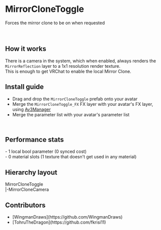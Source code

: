 # MirrorCloneToggle
</b> Forces the mirror clone to be on when requested<br>
<br><br>

<h2>How it works</h2>

There is a camera in the system, which when enabled, always renders the `MirrorReflection` layer to a 1x1 resolution render texture.<br>
This is enough to get VRChat to enable the local Mirror Clone.

<h2>Install guide</h2>

- Drag and drop the `MirrorCloneToggle` prefab onto your avatar
- Merge the `MirrorCloneToggle_FX` FX layer with your avatar's FX layer, using [Av3Manager](https://github.com/VRLabs/Avatars-3.0-Manager)
- Merge the parameter list with your avatar's parameter list
<br>

<h2>Performance stats</h2>
- 1 local bool parameter (0 synced cost)<br>
- 0 material slots (1 texture that doesn't get used in any material)

<h2>Hierarchy layout</h2>
MirrorCloneToggle<br>
|-MirrorCloneCamera

<h2>Contributors</h2>
<ul>
    <li>[WingmanDraws](https://github.com/WingmanDraws)</li>
    <li>[TohruTheDragon](https://github.com/fkrisi11)</li>
</ul>

